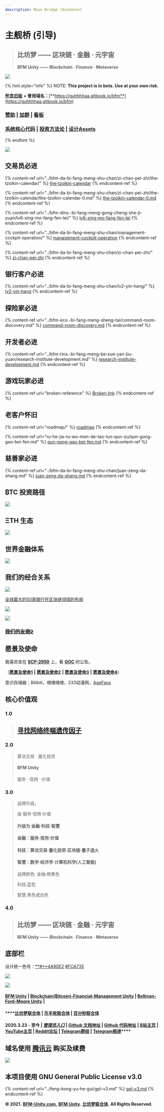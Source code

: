```yaml
---
description: Main Bridge (Guidance)
---
```


# 主舰桥 (引导)

> ## **比坊梦 —— 区块链 · 金融 · 元宇宙**
>
> **BF​M Unity —— Blockchain · Finance · Metaverse**

![](../.gitbook/assets/OK6W\_koKDTOqqqLDbIoPAnX28uhvA7L7rCRXv1CKxGU.jpeg)

{% hint style="info" %}
NOTE: **This project is in beta. Use at your own risk.**

[**怀念旧版**](https://guhhhhaa.gitbook.io/bfm-unity-doc-v1/) **+ 曾用域名：**[**https://guhhhhaa.gitbook.io/bfm**](https://guhhhhaa.gitbook.io/bfm)

### [赞助](https://www.bfm-unity.com/bfm-da-bi-fang-meng-shu-chan/juan-zeng-da-shang) | [加群](https://www.bfm-unity.com/bfm-unity-bi-fang-meng-lian-he-ti/ru-he-jia-ru-wo-men-de-tao-lun-qun-zu) | [看板](https://trello.com/b/z4aDgNAL/todolist)

### [**系统核心代码**](https://www.bfm-unity.com/bfm-dins.-bi-fang-meng-gong-cheng-she-ji-yuan/ruan-jian-bfm-on-python) | [**投资方法论**](https://guhhhhaa.gitbook.io/joinquant/jin-rong-li-lun-zong-jie) **|** [**设计Assets**](https://share.weiyun.com/l21pilUf)
{% endhint %}

![](<../.gitbook/assets/BFM Unity 2.0 (1).png>)

## 交易员必进

{% content-ref url="../bfm-da-bi-fang-meng-shu-chan/zi-chan-pei-zhi/the-tzolkin-calendar/" %}
[the-tzolkin-calendar](../bfm-da-bi-fang-meng-shu-chan/zi-chan-pei-zhi/the-tzolkin-calendar/)
{% endcontent-ref %}

{% content-ref url="../bfm-da-bi-fang-meng-shu-chan/zi-chan-pei-zhi/the-tzolkin-calendar/the-tzolkin-calendar-0.md" %}
[the-tzolkin-calendar-0.md](../bfm-da-bi-fang-meng-shu-chan/zi-chan-pei-zhi/the-tzolkin-calendar/the-tzolkin-calendar-0.md)
{% endcontent-ref %}

{% content-ref url="../bfm-dins.-bi-fang-meng-gong-cheng-she-ji-yuan/lv6-xing-mo-fang-fen-lei/" %}
[lv6-xing-mo-fang-fen-lei](../bfm-dins.-bi-fang-meng-gong-cheng-she-ji-yuan/lv6-xing-mo-fang-fen-lei/)
{% endcontent-ref %}

{% content-ref url="../bfm-da-bi-fang-meng-shu-chan/management-cockpit-operation/" %}
[management-cockpit-operation](../bfm-da-bi-fang-meng-shu-chan/management-cockpit-operation/)
{% endcontent-ref %}

{% content-ref url="../bfm-da-bi-fang-meng-shu-chan/zi-chan-pei-zhi/" %}
[zi-chan-pei-zhi](../bfm-da-bi-fang-meng-shu-chan/zi-chan-pei-zhi/)
{% endcontent-ref %}

## 银行客户必进

{% content-ref url="../bfm-da-bi-fang-meng-shu-chan/lv2-yin-hang/" %}
[lv2-yin-hang](../bfm-da-bi-fang-meng-shu-chan/lv2-yin-hang/)
{% endcontent-ref %}

## 探险家必进

{% content-ref url="../bfm-eco.-bi-fang-meng-sheng-tai/command-room-discovery.md" %}
[command-room-discovery.md](../bfm-eco.-bi-fang-meng-sheng-tai/command-room-discovery.md)
{% endcontent-ref %}

## 开发者必进

{% content-ref url="../bfm-rins.-bi-fang-meng-ke-xue-yan-jiu-yuan/research-institute-development.md" %}
[research-institute-development.md](../bfm-rins.-bi-fang-meng-ke-xue-yan-jiu-yuan/research-institute-development.md)
{% endcontent-ref %}

## 游戏玩家必进

{% content-ref url="broken-reference" %}
[Broken link](broken-reference)
{% endcontent-ref %}

## 老客户怀旧

{% content-ref url="roadmap/" %}
[roadmap](roadmap/)
{% endcontent-ref %}

{% content-ref url="ru-he-jia-ru-wo-men-de-tao-lun-qun-zu/qun-gong-gao-bei-fen.md" %}
[qun-gong-gao-bei-fen.md](ru-he-jia-ru-wo-men-de-tao-lun-qun-zu/qun-gong-gao-bei-fen.md)
{% endcontent-ref %}

## 慈善家必进

{% content-ref url="../bfm-da-bi-fang-meng-shu-chan/juan-zeng-da-shang.md" %}
[juan-zeng-da-shang.md](../bfm-da-bi-fang-meng-shu-chan/juan-zeng-da-shang.md)
{% endcontent-ref %}

## ₿TC 投资路径 <a href="#tc-tou-zi-lu-jing" id="tc-tou-zi-lu-jing"></a>

![](../.gitbook/assets/DeFi\_3.png)



## **ΞTH** 生态 <a href="#th-sheng-tai" id="th-sheng-tai"></a>

![](../.gitbook/assets/EF558F261BCE694919B0240C57CF96E8.jpg)

## 世界金融体系 <a href="#shi-jie-jin-rong-ti-xi" id="shi-jie-jin-rong-ti-xi"></a>

![](https://gblobscdn.gitbook.com/assets%2F-M39hAhDwZfzJY4Aou3y%2F-MS\_tTSvZKlvXeOtD3RP%2F-MS\_x7kDam1NfXrnkUMP%2F%E5%B1%8F%E5%B9%95%E5%BF%AB%E7%85%A7%202021-02-03%20%E4%B8%8A%E5%8D%8811.33.58.png?alt=media\&token=ff3b182b-101b-4f9a-b9b7-fa0e7b45233e)

## 我们的经合关系 <a href="#zhan-lve-he-zuo-huo-ban" id="zhan-lve-he-zuo-huo-ban"></a>

![](<../.gitbook/assets/BFM Unity 战略合作伙伴 (5).png>)

[全球最大的50家银行在区块链领域的布局](https://cloud.tencent.com/developer/article/1356837)

![](<../.gitbook/assets/BFM Unity B级友商.png>)

![](<../.gitbook/assets/BFM Unity C级别友商.png>)

### ~~~~[~~我们的友商2~~](https://www.bilibili.com/video/BV1YW411d7ZY)~~~~

## 愿景及使命 <a href="#yuan-jing-ji-shi-ming" id="yuan-jing-ji-shi-ming"></a>

我喜欢坐在 [**SCP-2950**](http://scp-wiki-cn.wikidot.com/scp-2950) 上，看 [**GOC**](http://scp-wiki-cn.wikidot.com/goc-hub-page) 的公告。

（[**愿景及使命1**](https://www.bilibili.com/bangumi/play/ss28381/) **|** [**愿景及使命2**](https://www.dilidili3.com/play/7107-1-1/) **|** [**愿景及使命3**](https://www.dm233.cc/anime/20200054.html) **|** [**愿景及使命4**](https://www.bilibili.com/bangumi/play/ss4098/)）

意识存储器：Bilibili，嘀哩嘀哩，233动漫网，[AgeFans](https://www.agefans.cc)

## ‌核心价值观

### 1.0

> ## [寻找网络终端遗传因子](https://www.dilidili3.com/play/7107-1-1/)

### 2.0

> 算法交易 · 量化投资
>
> #### BFM Unity
>
> 服务 · 信用 · 价值

### 3.0

> 品牌升级，
>
> 由 服务·信用·价值&#x20;
>
> #### 升级为 **金融·科技·智慧**&#x20;
>
> #### 金融：服务·信用·价值&#x20;
>
> #### 科技：算法交易·量化投资·区块链·量子退火&#x20;
>
> #### 智慧：数学·经济学·计算机科学(人工智能)&#x20;
>
> 品牌颜色: 金融:橙黄色&#x20;
>
> 科技:蓝色&#x20;
>
> 智慧:黑色或白色

### 4.0

> ## **比坊梦 —— 区块链 · 金融 · 元宇宙**
>
> **BF​M Unity —— Blockchain · Finance · Metaverse**

## 底部栏‌ <a href="#di-bu-lan" id="di-bu-lan"></a>

设计统一色号：[**#**4A90E2](https://www.color-hex.com/color/4a90e2)  [#FCA735](https://www.color-hex.com/color/fca735)

![](../.gitbook/assets/编组.png)

![](../.gitbook/assets/比坊梦新LOGO3.png)

#### ​[BFM Unity](https://www.bfm-unity.com) | [Blockchain(₿itcoin)-Financial-Management Unity](https://www.bfm-unity.com) | [Bellman-Ford-Moore Unity](https://www.bfm-unity.com) |  <a href="#fm-unity-itcoinfinancemanagement-unity-bellmanfordmoore-unity-bfm-lian-ti-2020-3-23-zhi-jin-guan-li" id="fm-unity-itcoinfinancemanagement-unity-bellmanfordmoore-unity-bfm-lian-ti-2020-3-23-zhi-jin-guan-li"></a>

#### ****[**比坊梦联合体**](https://www.bfm-unity.com) **|** [**币丰枚联合体**](https://www.bfm-unity.com) **|** [**百分秒联合体**](https://www.bfm-unity.com) <a href="#fm-unity-itcoinfinancemanagement-unity-bellmanfordmoore-unity-bfm-lian-ti-2020-3-23-zhi-jin-guan-li" id="fm-unity-itcoinfinancemanagement-unity-bellmanfordmoore-unity-bfm-lian-ti-2020-3-23-zhi-jin-guan-li"></a>

#### 2020.3.23 - 至今 | [_**管理员入口**_](https://app.gitbook.com/@guhhhhaa/s/bfm/) **|** [**Github 文档地址**](https://github.com/guhhhhaa/bfm-gitbook) **|** [**Github 代码地址**](https://github.com/guhhhhaa/bfm-group-file) **|** [**B站主页**](https://space.bilibili.com/11708778) **|** [**YouTube主页**](https://www.youtube.com/channel/UCfiSjf-6Sxnf0t9J2xGVzuA) **|** [**Reddit论坛**](https://www.reddit.com/r/BFM\_Unity/) **|** [**Telegram群组**](https://t.me/BFMUnity) **|** [**Telegram频道**](https://t.me/BFM\_Unity)**** <a href="#fm-unity-itcoinfinancemanagement-unity-bellmanfordmoore-unity-bfm-lian-ti-2020-3-23-zhi-jin-guan-li" id="fm-unity-itcoinfinancemanagement-unity-bellmanfordmoore-unity-bfm-lian-ti-2020-3-23-zhi-jin-guan-li"></a>

## 域名使用 [腾讯云](https://console.cloud.tencent.com/domain) 购买及续费

![](<../.gitbook/assets/屏幕快照 2021-04-11 下午7.59.52.png>)

## 本项目使用 GNU General Public License v3.0

{% content-ref url="../feng-kong-yu-he-gui/gpl-v3.md" %}
[gpl-v3.md](../feng-kong-yu-he-gui/gpl-v3.md)
{% endcontent-ref %}

**© 2021.** [**BFM-Unity.com.**](https://www.bfm-unity.com) [**BFM Unity**](https://www.bfm-unity.com)**.** [**比坊梦联合体**](https://www.bfm-unity.com)**. All Rights Reserved.**

